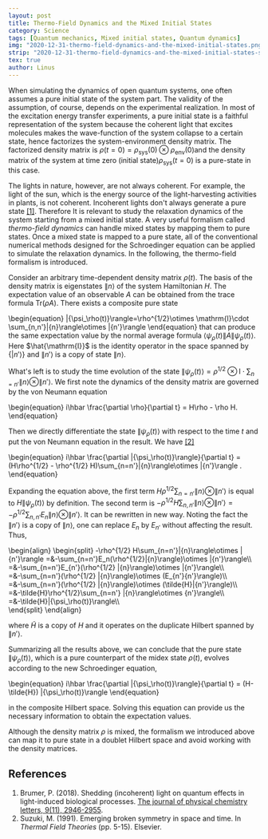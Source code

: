 ```yaml
---
layout: post
title: Thermo-Field Dynamics and the Mixed Initial States
category: Science
tags: [Quantum mechanics, Mixed initial states, Quantum dynamics]
img: "2020-12-31-thermo-field-dynamics-and-the-mixed-initial-states.png"
strip: "2020-12-31-thermo-field-dynamics-and-the-mixed-initial-states-strip.png"
tex: true
author: Linus
---
```


When simulating the dynamics of open quantum systems, one often assumes a pure initial state of the system part. The validity of the assumption, of course, depends on the experimental realization. In most of the excitation energy transfer experiments, a pure initial state is a faithful representation of the system because the coherent light that excites molecules makes the wave-function of the system collapse to a certain state, hence factorizes the system-environment density matrix. The factorized density matrix is $\rho(t=0)=\rho_\mathrm{sys}(0)\otimes\rho_\mathrm{env}(0)$and the density matrix of the system at time zero (initial state)$\rho_\mathrm{sys}(t=0)$ is a pure-state in this case.

The lights in nature, however, are not always coherent. For example, the light of the sun, which is the energy source of the light-harvesting activities in plants, is not coherent. Incoherent lights don't always generate a pure state [\[1\]](#reference-1). Therefore It is relevant to study the relaxation dynamics of the system starting from a mixed initial state. A very useful formalism called *thermo-field dynamics* can handle mixed states by mapping them to pure states. Once a mixed state is mapped to a pure state, all of the conventional numerical methods designed for the Schroedinger equation can be applied to simulate the relaxation dynamics. In the following, the thermo-field formalism is introduced.

Consider an arbitrary time-dependent density matrix $\rho(t)$. The basis of the density matrix is eigenstates $\|n\rangle$ of the system Hamiltonian $H$. The expectation value of an observable $A$ can be obtained from the trace formula $\mathrm{Tr}(\rho A)$. There exists a composite pure state

\begin{equation}
|{\psi_\rho(t)}\rangle=\rho^{1/2}\otimes \mathrm{I}\cdot \sum_{n,n'}|{n}\rangle\otimes |{n'}\rangle
\end{equation}
that can produce the same expectation value by the normal average formula $\langle{\psi_\rho(t)\|A\|\psi_\rho(t)}\rangle$. Here $\hat{\mathrm{I}}$ is the identity operator in the space spanned by $\{|n'\rangle\}$ and $\|n'\rangle$ is a copy of state $\|n\rangle$. 

What's left is to study the time evolution of the state $\|\psi_\rho(t)\rangle=\rho^{1/2}\otimes \mathrm{I}\cdot \sum_{n=n'}\|n\rangle\otimes \|n'\rangle$. We first note the dynamics of the density matrix are governed by the von Neumann equation 

\begin{equation}
i\hbar \frac{\partial \rho}{\partial t} = H\rho - \rho H.
\end{equation}

Then we directly differentiate the state $\|\psi_\rho(t)\rangle$ with respect to the time $t$ and put the von Neumann equation in the result. We have [\[2\]](#reference-2)

\begin{equation}
i\hbar \frac{\partial |{\psi_\rho(t)}\rangle}{\partial t} = (H\rho^{1/2} - \rho^{1/2} H)\sum_{n=n'}|{n}\rangle\otimes |{n'}\rangle
.
\end{equation}

Expanding the equation above, the first term $H\rho^{1/2}\sum_{n=n'}\|n\rangle\otimes \|n'\rangle$ is equal to $H \|{\psi_\rho(t)}\rangle$ by definition. The second term is $-\rho^{1/2} H\sum_{n,n'}\|{n}\rangle\otimes \|{n'}\rangle =- \rho^{1/2} \sum_{n,n'}E_n\|{n}\rangle\otimes \|{n'}\rangle$. It can be rewritten in new way. Noting the fact the $\|{n'}\rangle$ is a copy of $\|{n}\rangle$, one can replace $E_n$ by $E_{n'}$ without affecting the result. Thus,

\begin{align}
\begin{split}
-\rho^{1/2} H\sum_{n=n'}|{n}\rangle\otimes |{n'}\rangle
=&-\sum_{n=n'}E_n(\rho^{1/2}|{n}\rangle)\otimes |{n'}\rangle\\\\\
=&-\sum_{n=n'}E_{n'}(\rho^{1/2} |{n}\rangle)\otimes |{n'}\rangle\\\\\
=&-\sum_{n=n'}(\rho^{1/2} |{n}\rangle)\otimes (E_{n'}{n'}\rangle)\\\\\
=&-\sum_{n=n'}(\rho^{1/2} |{n}\rangle)\otimes (\tilde{H}|{n'}\rangle)\\\\\
=&-\tilde{H}\rho^{1/2}\sum_{n=n'} |{n}\rangle\otimes {n'}\rangle\\\\\
=&-\tilde{H}|{\psi_\rho(t)}\rangle\\\\\
\end{split}
\end{align}

where $\tilde{H}$ is a copy of $H$ and it operates on the duplicate Hilbert spanned by $\|{n'}\rangle$.

Summarizing all the results above, we can conclude that the pure state $\|{\psi_\rho(t)}\rangle$, which is a pure counterpart of the midex state $\rho(t)$, evolves according to the new Schroedinger equation,

\begin{equation}
i\hbar \frac{\partial |{\psi_\rho(t)}\rangle}{\partial t} = (H-\tilde{H}) |{\psi_\rho(t)}\rangle
\end{equation}

in the composite Hilbert space. Solving this equation can provide us the necessary information to obtain the expectation values.

Although the density matrix $\rho$ is mixed, the formalism we introduced above can map it to pure state in a doublet Hilbert space and avoid working with the density matrices. 


## References

<ol>
  <li id="reference-1">
    Brumer, P. (2018). Shedding (incoherent) light on quantum effects in light-induced biological processes. <a href="https://doi.org/10.1021/acs.jpclett.8b00874">The journal of physical chemistry letters, 9(11), 2946-2955</a>.
  </li>
    <li id="reference-2">
    Suzuki, M. (1991). Emerging broken symmetry in space and time. In <i>Thermal Field Theories</i> (pp. 5-15). Elsevier.
  </li>
</ol>